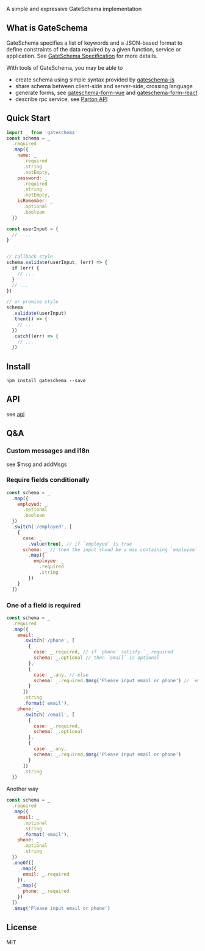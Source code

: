A simple and expressive GateSchema implementation

## What is GateSchema  
GateSchema specifies a list of keywords and a JSON-based format to define constraints of the data required by a given function, service or application. See [GateSchema Specification](https://github.com/GateSchema/GateSchema-Specification) for more details.  

With tools of GateSchema, you may be able to  
* create schema using simple syntax provided by [gateschema-js](https://github.com/GateSchema/gateschema-js)   
* share schema between client-side and server-side, crossing language    
* generate forms, see [gateschema-form-vue](https://github.com/GateSchema/gateschema-form-vue) and [gateschema-form-react](https://github.com/GateSchema/gateschema-form-react)  
* describe rpc service, see [Parton API](https://github.com/partonio/PartonAPI-Specification) 


## Quick Start  
```js  
import _ from 'gateschema'  
const schema = _
  .required
  .map({
    name: _
      .required
      .string
      .notEmpty,
    password: _
      .required
      .string
      .notEmpty,
    isRemember: _
      .optional
      .boolean
  })

const userInput = {
  // ....
} 


// callback style
schema.validate(userInput, (err) => {
  if (err) {
    // ...
  }
  // ...
})

// or promise style 
schema
  .validate(userInput)
  .then(() => {
    // ...
  })
  .catch((err) => {
    // ...
  })

```

## Install  
```
npm install gateschema --save  
```

## API  
see [api](docs/api.md)  

## Q&A  
### Custom messages and i18n  
  see $msg and addMsgs

### Require fields conditionally  
```js  
const schema = _
  .map({
    employed: _
      .optional
      .boolean
  })
  .switch('/employed', [
    {
      case: _
        .value(true), // if `employed` is true
      schema: _ // then the input shoud be a map containing `employee` key
        .map({
          employee: _
            .required
            .string
        })
    }
  ])
```
### One of a field is required  
```js
const schema = _
  .required
  .map({
    email: _
      .switch('/phone', [
        {
          case: _.required, // if `phone` satisfy `_.required`
          schema: _.optional // then `email` is optional
        },
        {
          case: _.any, // else 
          schema: _.required.$msg('Please input email or phone') // `email` is required
        }
      ])
      .string
      .format('email'),
    phone: _
      .switch('/email', [
        {
          case: _.required,
          schema: _.optional
        },
        {
          case: _.any,
          schema: _.required.$msg('Please input email or phone')
        }
      ])
      .string
  })
```
Another way  
```js
const schema = _
  .required
  .map({
    email: _
      .optional
      .string
      .format('email'),
    phone: _
      .optional
      .string
  })
  .oneOf([
    _.map({
      email: _.required
    }),
    _.map({
      phone: _.required
    })
  ])
  .$msg('Please input email or phone')
```

## License  
MIT